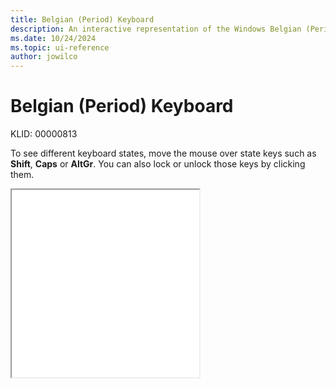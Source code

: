 ```yaml
---
title: Belgian (Period) Keyboard
description: An interactive representation of the Windows Belgian (Period) keyboard. To see different keyboard states, click or move the mouse over the state keys.
ms.date: 10/24/2024
ms.topic: ui-reference
author: jowilco
---
```


# Belgian (Period) Keyboard

KLID: 00000813

To see different keyboard states, move the mouse over state keys such as **Shift**, **Caps** or **AltGr**. You can also lock or unlock those keys by clicking them.

<iframe src="kbdbe_1.html" height="300"></iframe>
